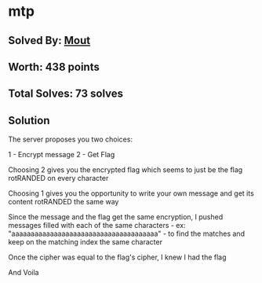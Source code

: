 # mtp
## Solved By: [Mout](https://github.com/killinq-joke)
## Worth: 438 points
## Total Solves: 73 solves
## Solution

The server proposes you two choices:

1 - Encrypt message
2 - Get Flag

Choosing 2 gives you the encrypted flag which seems to just be the flag rotRANDED on every character

Choosing 1 gives you the opportunity to write your own message and get its content rotRANDED the same way

Since the message and the flag get the same encryption, I pushed messages filled with each of the same characters - ex: "aaaaaaaaaaaaaaaaaaaaaaaaaaaaaaaaaaaaaa" - to find the matches and keep on the matching index the same character

Once the cipher was equal to the flag's cipher, I knew I had the flag

And Voila